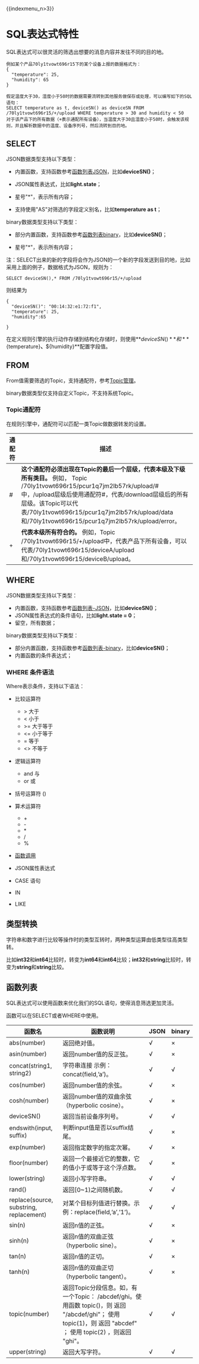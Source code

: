 {{indexmenu_n>3}}

# SQL表达式特性
SQL表达式可以很灵活的筛选出想要的消息内容并发往不同的目的地。

```
例如某个产品70ly1tvowt696r15下的某个设备上报的数据格式为：
{
  "temperature": 25,
  "humidity": 65
}

假定温度大于30，湿度小于50时的数据需要流转到其他服务做保存或处理，可以编写如下的SQL语句：
SELECT temperature as t, deviceSN() as deviceSN FROM /70ly1tvowt696r15/+/upload WHERE temperature > 30 and humidity < 50
对于该产品下的所有数据（+表示通配所有设备），当温度大于30且湿度小于50时，会触发该规则，并且解析数据中的温度、设备序列号，然后流转到目的地。
```

## SELECT
JSON数据类型支持以下类型：

- 内置函数，支持函数参考[函数列表JSON](#函数列表)，比如**deviceSN()**；

- JSON属性表达式，比如**light.state**；

- 星号"\*"，表示所有内容；

- 支持使用"AS"对筛选的字段定义别名，比如**temperature as t**；




binary数据类型支持以下类型：

- 部分内置函数，支持函数参考[函数列表binary](#函数列表)，比如**deviceSN()**；

- 星号"\*"，表示所有内容；


注：SELECT出来的新的字段将会作为JSON的一个新的字段发送到目的地，比如采用上面的例子，数据格式为JSON，规则为：

```
SELECT deviceSN(),* FROM /70ly1tvowt696r15/+/upload
```
则结果为
```
{
  "deviceSN()": "00:14:32:e1:72:f1",
  "temperature": 25,
  "humidity":65
  
}
```
在定义规则引擎的执行动作存储到结构化存储时，则使用**${deviceSN()}**和**${temperature}**、**${humidity}**配置字段值。


## FROM
From值需要筛选的Topic，支持通配符，参考[Topic管理](../console_guide/product_device/topic)。

binary数据类型仅支持自定义Topic，不支持系统Topic。

### Topic通配符
在规则引擎中，通配符可以匹配一类Topic做数据转发的设置。


|通配符 |描述 |
|---|---|
|# | **这个通配符必须出现在Topic的最后一个层级，代表本级及下级所有类目。** 例如， Topic /70ly1tvowt696r15/pcur1q7jm2lb57rk/upload/#中，/upload层级后使用通配符#，代表/download层级后的所有层级。该Topic可以代表/70ly1tvowt696r15/pcur1q7jm2lb57rk/upload/data和/70ly1tvowt696r15/pcur1q7jm2lb57rk/upload/error。  |
|+ | **代表本级所有符合的。** 例如，Topic /70ly1tvowt696r15/+/upload中，代表产品下所有设备，可以代表/70ly1tvowt696r15/deviceA/upload和/70ly1tvowt696r15/deviceB/upload。  |

## WHERE
JSON数据类型支持以下类型：

- 内置函数，支持函数参考[函数列表-JSON](#函数列表)，比如**deviceSN()**；
- JSON属性表达式的条件语句，比如**light.state = 0**；
- 留空，所有数据；



binary数据类型支持以下类型：

- 部分内置函数，支持函数参考[函数列表-binary](#函数列表)，比如**deviceSN()**；
- 内置函数的条件表达式；

### WHERE 条件语法
Where表示条件，支持以下语法：

*   比较运算符

    -   \>   大于
    -   <    小于
    -   \>=  大于等于
    -   \<\=   小于等于
    -   =    等于
    -   <>   不等于
  
*   逻辑运算符

    -   and  与
    -   or   或
  
*   括号运算符 ()

*   算术运算符
    -   \+
    -   \-
    -   \*
    -   /
    -   %
*   [函数调用](函数列表)

*   JSON属性表达式

*   CASE 语句

*   IN

*   LIKE


## 类型转换

字符串和数字进行比较等操作时的类型互转时，两种类型运算由低类型往高类型转。

比如**int32**和**int64**比较时，转变为**int64**和**int64**比较；**int32**和**string**比较时，转变为**string**和**string**比较。


## 函数列表
SQL表达式可以使用函数来优化我们的SQL语句，使得消息筛选更加灵活。

函数可以在SELECT或者WHERE中使用。

| 函数名|函数说明|JSON |binary|
|---|---|---|---|
|abs(number)	|返回绝对值。|√|×|
|asin(number)	|返回number值的反正弦。|√|×|
|concat(string1, string2)	|字符串连接  示例：concat(field,’a’)。|√|√|
|cos(number)	|返回number值的余弦。|√|×|
|cosh(number)	|返回number值的双曲余弦（hyperbolic cosine）。|√|×|
|deviceSN()	    |返回当前设备序列号。|√|√|
|endswith(input, suffix)	|判断input值是否以suffix结尾。|√|×|
|exp(number)	|返回指定数字的指定次幂。|√|×|
|floor(number)	|返回一个最接近它的整数，它的值小于或等于这个浮点数。|√|×|
|lower(string)	|返回小写字符串。|√|√|
|rand()	|返回[0~1)之间随机数。|√|√|
|replace(source, substring, replacement)|对某个目标列值进行替换。示例：replace(field,’a’,’1’)。|√|√|
|sin(n)	    |返回n值的正弦。|√|×|
|sinh(n)	|返回n值的双曲正弦（hyperbolic sine）。|√|×|
|tan(n)	    |返回n值的正切。|√|×|
|tanh(n)	|返回n值的双曲正切（hyperbolic tangent）。|√|×|
|topic(number)	 |返回Topic分段信息。如，有一个Topic： /abcdef/ghi。使用函数 topic()，则 返回 "/abcdef/ghi"； 使用 topic(1)，则 返回 "abcdef" ； 使用 topic(2) ，则返回 "ghi"。|√|√|
|upper(string)	|返回大写字符。|√|√|
